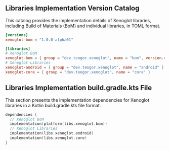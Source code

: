 ## Libraries Implementation Version Catalog

This catalog provides the implementation details of Xenoglot libraries, including Build of Materials (BoM) and individual libraries, in TOML format.

```toml
[versions]
xenoglot-bom = "1.0.0-alpha01"

[libraries]
# Xenoglot BoM
xenoglot-bom = { group = "dev.teogor.xenoglot", name = "bom", version.ref = "xenoglot-bom" }
# Xenoglot Libraries
xenoglot-android = { group = "dev.teogor.xenoglot", name = "android" }
xenoglot-core = { group = "dev.teogor.xenoglot", name = "core" }
```

## Libraries Implementation build.gradle.kts File

This section presents the implementation dependencies for Xenoglot libraries in a Kotlin build.gradle.kts file format.

```kotlin
dependencies {
  // Xenoglot BoM
  implementation(platform(libs.xenoglot.bom))
  // Xenoglot Libraries
  implementation(libs.xenoglot.android)
  implementation(libs.xenoglot.core)
}
```

